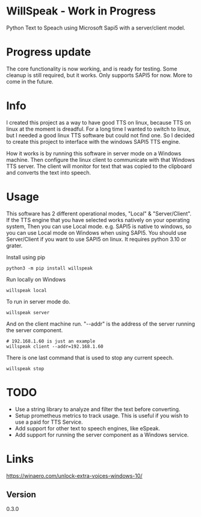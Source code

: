 # WillSpeak - Work in Progress
Python Text to Speach using Microsoft Sapi5 with a server/client model.

# Progress update
The core functionality is now working, and is ready for testing.
Some cleanup is still required, but it works.
Only supports SAPI5 for now. More to come in the future.

# Info
I created this project as a way to have good TTS on linux, because TTS on linux at the moment is dreadful.
For a long time I wanted to switch to linux, but I needed a good linux TTS software but could not find one.
So I decided to create this project to interface with the windows SAPI5 TTS engine.

How it works is by running this software in server mode on a Windows machine. 
Then configure the linux client to communicate with that Windows TTS server.
The client will monitor for text that was copied to the clipboard and converts the text into speech.

# Usage
This software has 2 different operational modes, "Local" & "Server/Client". If the TTS engine that you have selected 
works natively on your operating system, Then you can use Local mode. e.g. SAPI5 is native to windows, so you can use
Local mode on Windows when using SAPI5. You should use Server/Client if you want to use SAPI5 on linux.
It requires python 3.10 or grater.

Install using pip
```shell
python3 -m pip install willspeak
```

Run locally on Windows
```shell
willspeak local
```

To run in server mode do.
```shell
willspeak server
```

And on the client machine run. "--addr" is the address of the server running the server component.
```shell
# 192.168.1.60 is just an example
willspeak client --addr=192.168.1.60
```

There is one last command that is used to stop any current speech.
```shell
willspeak stop
```

# TODO
* Use a string library to analyze and filter the text before converting.
* Setup prometheus metrics to track usage. This is useful if you wish to use a paid for TTS Service.
* Add support for other text to speech engines, like eSpeak.
* Add support for running the server component as a Windows service.

# Links
https://winaero.com/unlock-extra-voices-windows-10/

## Version
0.3.0
